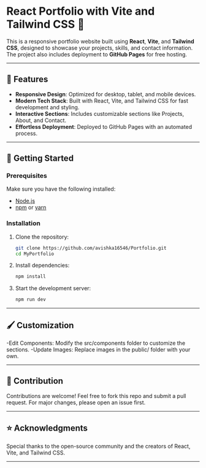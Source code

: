 # React Portfolio with Vite and Tailwind CSS 🚀

This is a responsive portfolio website built using **React**, **Vite**, and **Tailwind CSS**, designed to showcase your projects, skills, and contact information. The project also includes deployment to **GitHub Pages** for free hosting.

---

## 🌟 Features

- **Responsive Design**: Optimized for desktop, tablet, and mobile devices.
- **Modern Tech Stack**: Built with React, Vite, and Tailwind CSS for fast development and styling.
- **Interactive Sections**: Includes customizable sections like Projects, About, and Contact.
- **Effortless Deployment**: Deployed to GitHub Pages with an automated process.

---

## 🚀 Getting Started

### Prerequisites

Make sure you have the following installed:

- [Node.js](https://nodejs.org/)
- [npm](https://www.npmjs.com/) or [yarn](https://yarnpkg.com/)

### Installation

1. Clone the repository:

   ```bash
   git clone https://github.com/avishka16546/Portfolio.git
   cd MyPortfolio
   
2. Install dependencies:

   ```bash
   npm install

3. Start the development server:

   ```bash
   npm run dev

---

## 🖌️ Customization
-Edit Components: Modify the src/components folder to customize the sections.
-Update Images: Replace images in the public/ folder with your own.


---

## 🤝 Contribution
Contributions are welcome! Feel free to fork this repo and submit a pull request. For major changes, please open an issue first.

---

## ⭐ Acknowledgments
Special thanks to the open-source community and the creators of React, Vite, and Tailwind CSS.

---


